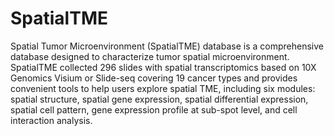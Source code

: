 # SpatialTME
Spatial Tumor Microenvironment (SpatialTME) database is a comprehensive database designed to characterize tumor spatial microenvironment. SpatialTME collected 296 slides with spatial transcriptomics based on 10X Genomics Visium or Slide-seq covering 19 cancer types and provides convenient tools to help users explore spatial TME, including six modules: spatial structure, spatial gene expression, spatial differential expression, spatial cell pattern, gene expression profile at sub-spot level, and cell interaction analysis.
